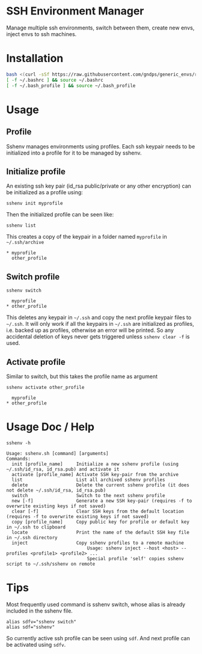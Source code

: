 # SSH Environment Manager

Manage multiple ssh environments, switch between them, create new envs, inject envs to ssh machines.

# Installation

```bash
bash <(curl -sSf https://raw.githubusercontent.com/gndps/generic_envs/refs/heads/main/ssh/install_sshenv.sh)
[ -f ~/.bashrc ] && source ~/.bashrc
[ -f ~/.bash_profile ] && source ~/.bash_profile
```

# Usage
## Profile 
Sshenv manages environments using profiles. Each ssh keypair needs to be initialized into a profile for it to be managed by sshenv.

## Initialize profile
An existing ssh key pair (id_rsa public/private or any other encryption) can be initialized as a profile using:
```
sshenv init myprofile
```

Then the initialized profile can be seen like:
```
sshenv list
```

This creates a copy of the keypair in a folder named `myprofile` in `~/.ssh/archive`
>>>
    * myprofile
      other_profile
>>>

## Switch profile
```
sshenv switch
```

>>>
      myprofile
    * other_profile
>>>
This deletes any keypair in `~/.ssh` and copy the next profile keypair files to `~/.ssh`.
It will only work if all the keypairs in `~/.ssh` are initialized as profiles, i.e. backed up as profiles, otherwise an error will be printed. So any accidental deletion of keys never gets triggered unless `sshenv clear -f` is used.

## Activate profile
Similar to switch, but this takes the profile name as argument
```
sshenv activate other_profile
```

>>>
      myprofile
    * other_profile
>>>

# Usage Doc / Help
```
sshenv -h

Usage: sshenv.sh [command] [arguments]
Commands:
  init [profile_name]     Initialize a new sshenv profile (using ~/.ssh/id_rsa, id_rsa.pub) and activate it
  activate [profile_name] Activate SSH key-pair from the archive
  list                    List all archived sshenv profiles
  delete                  Delete the current sshenv profile (it does not delete ~/.ssh/id_rsa, id_rsa.pub)
  switch                  Switch to the next sshenv profile
  new [-f]                Generate a new SSH key-pair (requires -f to overwrite existing keys if not saved)
  clear [-f]              Clear SSH keys from the default location (requires -f to overwrite existing keys if not saved)
  copy [profile_name]     Copy public key for profile or default key in ~/.ssh to clipboard
  locate                  Print the name of the default SSH key file in ~/.ssh directory
  inject                  Copy sshenv profiles to a remote machine
                              Usage: sshenv inject --host <host> --profiles <profile1> <profile2> ...
                              Special profile 'self' copies sshenv script to ~/.ssh/sshenv on remote
```

# Tips
Most frequently used command is sshenv switch, whose alias is already included in the sshenv file.
```
alias sdfv="sshenv switch"
alias sdf="sshenv"
```

So currently active ssh profile can be seen using `sdf`. And next profile can be activated using `sdfv`.